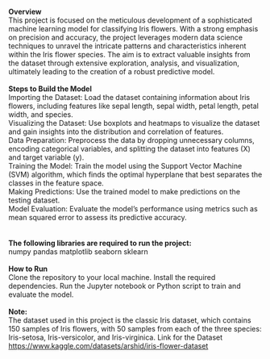 **Overview**
<br>
This project is focused on the meticulous development of a sophisticated machine learning model for classifying Iris flowers. With a strong emphasis on precision and accuracy, the project leverages modern data science techniques to unravel the intricate patterns and characteristics inherent within the Iris flower species. The aim is to extract valuable insights from the dataset through extensive exploration, analysis, and visualization, ultimately leading to the creation of a robust predictive model.
<br>
<br>
**Steps to Build the Model**
<br>
Importing the Dataset: Load the dataset containing information about Iris flowers, including features like sepal length, sepal width, petal length, petal width, and species.<br>
Visualizing the Dataset: Use boxplots and heatmaps to visualize the dataset and gain insights into the distribution and correlation of features.<br>
Data Preparation: Preprocess the data by dropping unnecessary columns, encoding categorical variables, and splitting the dataset into features (X) and target variable (y).<br>
Training the Model: Train the model using the Support Vector Machine (SVM) algorithm, which finds the optimal hyperplane that best separates the classes in the feature space.<br>
Making Predictions: Use the trained model to make predictions on the testing dataset.<br>
Model Evaluation: Evaluate the model’s performance using metrics such as mean squared error to assess its predictive accuracy.<br>
<br><br>
**The following libraries are required to run the project:**<br>
numpy
pandas
matplotlib
seaborn
sklearn
<br><br>
**How to Run**<br>
Clone the repository to your local machine.
Install the required dependencies.
Run the Jupyter notebook or Python script to train and evaluate the model.
<br>
<br>
**Note:**<br>
The dataset used in this project is the classic Iris dataset, which contains 150 samples of Iris flowers, with 50 samples from each of the three species: Iris-setosa, Iris-versicolor, and Iris-virginica. Link for the Dataset https://www.kaggle.com/datasets/arshid/iris-flower-dataset
